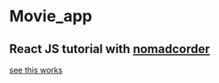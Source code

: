 # Movie_app
## React JS tutorial with <a href="https://academy.nomadcoders.co/courses/enrolled/216871">nomadcorder</a>
<a href="https://jimmyahn.github.io/movie_app_2019/">see this works</a>
